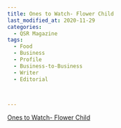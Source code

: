 ```yaml
---
title: Ones to Watch- Flower Child
last_modified_at: 2020-11-29
categories:
  - QSR Magazine
tags:
  - Food
  - Business
  - Profile
  - Business-to-Business
  - Writer
  - Editorial 



---
```


[Ones to Watch- Flower Child](http://www.ourdigitalmags.com/publication/?i=583668&ver=html5&p=41)
